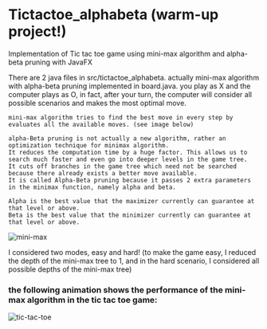 # Tictactoe_alphabeta (warm-up project!)
Implementation of Tic tac toe game using mini-max algorithm and alpha-beta pruning with JavaFX

There are 2 java files in src/tictactoe_alphabeta. actually mini-max algorithm with alpha-beta pruning implemented in board.java.
you play as X and the computer plays as O, in fact, after your turn, the computer will consider all possible scenarios and makes the most optimal move.

    mini-max algorithm tries to find the best move in every step by evaluates all the available moves. (see image below)
    
    alpha-Beta pruning is not actually a new algorithm, rather an optimization technique for minimax algorithm. 
    It reduces the computation time by a huge factor. This allows us to search much faster and even go into deeper levels in the game tree. 
    It cuts off branches in the game tree which need not be searched because there already exists a better move available. 
    It is called Alpha-Beta pruning because it passes 2 extra parameters in the minimax function, namely alpha and beta.
    
    Alpha is the best value that the maximizer currently can guarantee at that level or above. 
    Beta is the best value that the minimizer currently can guarantee at that level or above.

![mini-max](https://user-images.githubusercontent.com/85555218/122682694-41ca0380-d210-11eb-91ba-16ec0c983268.jpg)

I considered two modes, easy and hard! (to make the game easy, I reduced the depth of the mini-max tree to 1, and in the hard scenario, I considered all possible depths of the mini-max tree)

### the following animation shows the performance of the mini-max algorithm in the tic tac toe game:
![tic-tac-toe](https://user-images.githubusercontent.com/85555218/122684629-b6ef0600-d21b-11eb-8857-c51abea60894.gif)
